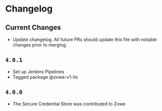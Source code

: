 # Changelog

## Current Changes

- Update changelog. All future PRs should update this file with notable changes prior to merging.

## `4.0.1`
 
- Set up Jenkins Pipelines
- Tagged package @zowe-v1-lts

## `4.0.0`

- The Secure Credential Store was contributed to Zowe
